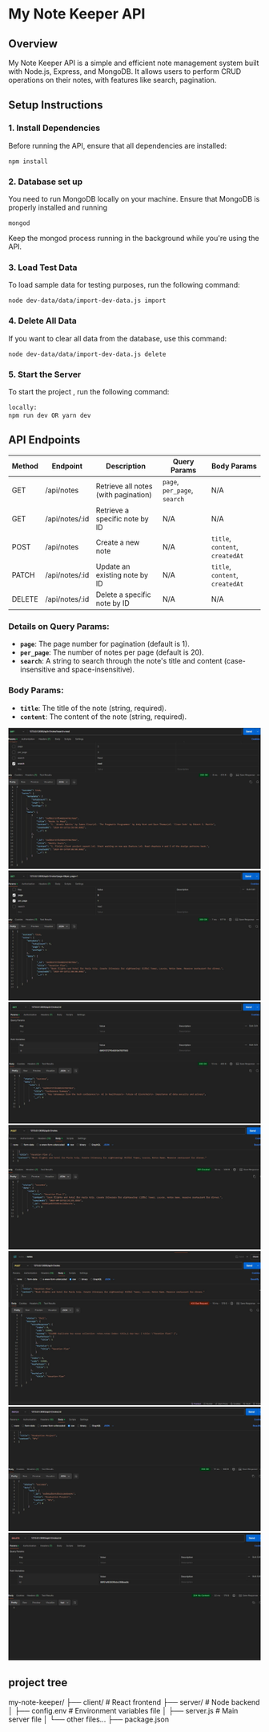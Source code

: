 # My Note Keeper API

## Overview

My Note Keeper API is a simple and efficient note management system built with Node.js, Express, and MongoDB. It allows users to perform CRUD operations on their notes, with features like search, pagination.
## Setup Instructions
### 1. Install Dependencies
Before running the API, ensure that all dependencies are installed:
```
npm install
```
### 2. Database set up
You need to run MongoDB locally on your machine. Ensure that MongoDB is properly installed and running
```
mongod
```
Keep the mongod process running in the background while you're using the API.
### 3. Load Test Data
To load sample data for testing purposes, run the following command:
```
node dev-data/data/import-dev-data.js import
```
### 4. Delete All Data

If you want to clear all data from the database, use this command:
```
node dev-data/data/import-dev-data.js delete
```

### 5. Start the Server
To start the project , run the following command:
```
locally: 
npm run dev OR yarn dev
```

## API Endpoints
| Method | Endpoint       | Description                           | Query Params      | Body Params                   |
|--------|----------------|---------------------------------------|------------------|-------------------------------|
| GET    | /api/notes      | Retrieve all notes (with pagination)  | `page`, `per_page`, `search` | N/A                           |
| GET    | /api/notes/:id  | Retrieve a specific note by ID        | N/A              | N/A                           |
| POST   | /api/notes      | Create a new note                     | N/A              | `title`, `content`, `createdAt`    |
| PATCH  | /api/notes/:id  | Update an existing note by ID         | N/A              | `title`, `content`, `createdAt`    |
| DELETE | /api/notes/:id  | Delete a specific note by ID          | N/A              | N/A                           |
### Details on Query Params:
- **`page`**: The page number for pagination (default is 1).
- **`per_page`**: The number of notes per page (default is 20).
- **`search`**: A string to search through the note's title and content (case-insensitive and space-insensitive).
### Body Params:
- **`title`**: The title of the note (string, required).
- **`content`**: The content of the note (string, required).

<img src="./test-images/search.jpg" alt="search-a-note"/>
<img src="./test-images/pagination.jpg" alt="paginated notes"/>
<img src="./test-images/getById.jpg" alt="get a note by id"/>
<img src="./test-images/success-post.jpg" alt="succeeded tp create a note"/>
<img src="./test-images/fail-post.jpg" alt="failed to create a note"/>
<img src="./test-images/patch.jpg" alt="update a note"/>
<img src="./test-images/delete.jpg" alt="delete a note"/>


## project tree
my-note-keeper/
├── client/              # React frontend
├── server/              # Node backend
│   ├── config.env       # Environment variables file
│   ├── server.js        # Main server file
│   └── other files...
├── package.json  